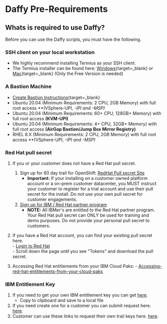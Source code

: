 # Daffy Pre-Requirements

## Whats is required to use Daffy?

Before you can use the Daffy scripts, you must have the following.

### SSH client on your local workstation
- We highly recommend installing Termius as your SSH client.
- The Termius installer can be found here:  [Windows](https://termius.com/windows){target=_blank} or [Mac](https://termius.com/mac-os){target=_blank}  (Only the Free Version is needed)

### A Bastion Machine
- [Create Bastion Instructions](../../Supporting-Software/Bastion/){target=_blank}
- Ubuntu 20.04 (Minimum Requirements: 2   CPU, 2GB    Memory) with full root access  **(VSphere-UPI, *-IPI and *-MSP)**
- Ubuntu 20.04 (Minimum Requirements: 60+ CPU, 128GB+ Memory) with full root access  **(KVM-UPI)**
- Ubuntu 20.04 (Minimum Requirements: 4+  CPU, 32GB+  Memory) with full root access  **(AirGap Bastion/Jump Box Mirror Registry)**
- RHEL 8.X     (Minimum Requirements: 2   CPU, 2GB    Memory) with full root access  **(VSphere-UPI, *-IPI and *-MSP)**

### Red Hat pull secret
1. If you or your customer does not have a Red Hat pull secret.
    1. Sign up for 60 day trail for OpenShift: [RedHat Pull secret Site](https://sso.redhat.com/auth/realms/redhat-external/protocol/openid-connect/auth?client_id=rh-product-eval&redirect_uri=https%3A%2F%2Fwww.redhat.com%2Fwapps%2Feval%2Findex.html%3Fevaluation_id%3D1053&state=65bea41f-d86c-4132-8f2d-7e04fcb04fb1&response_mode=fragment&response_type=code&scope=openid&nonce=f02607dc-794c-4249-8318-40892596b6a4)  
          - **Important:** If your installing on a customer owned platform account or a on-prem customer datacenter, you MUST instruct your customer to register for a trial account and use their pull secret for the install. Do not use your own pull secret for customer engagements.
    2.  ​​​​[Sign up for IBM / Red Hat partner program](https://ibm.seismic.com/app?ContentId=f8d25c6e-5a6e-4db4-b542-dad3e5d902f5#/doccenter/5477419a-9474-4c51-94af-b442e9169fab/doc/%252Fdd98c5a3df-6b7c-1d77-6f07-d12e63954c78%252FdfOTRiYmU4NTQtNWY4NC03Y2QyLWZjYWUtOGIxYmFmZjkyZThk%252CPT0%253D%252CUXVpY2sgcmVmZXJlbmNlIGd1aWRl%252Flf22b694b3-80e0-4332-92ba-4a8183a59396/grid/)
          - **NOTE:** All IBMer's are entitled to the Red Hat partner program. Your Red Hat pull secret can ONLY be used for training and demo purposes. Do not provide your personal pull secret to customers.

  2. If you have a Red Hat account, you can find your existing pull secret here.  
          -  [Login to Red Hat](https://sso.redhat.com/auth/realms/redhat-external/protocol/openid-connect/auth?client_id=cloud-services&redirect_uri=https%3A%2F%2Fconsole.redhat.com%2Fopenshift%2Fdownloads&state=fce85c1f-4592-437e-a1fa-247f3e6e42a3&response_mode=fragment&response_type=code&scope=openid&nonce=962036d3-ef65-4c80-81cb-e608ba9b122b)  
          - Scroll down the page until you see "Tokens" and download the pull secret.

  3. Accessing Red Hat entitlements from your IBM Cloud Paks:
          - [Accessing-red-hat-entitlements-from-your-cloud-paks](https://www.ibm.com/docs/en/cloud-paks/1.0?topic=iocpc-accessing-red-hat-entitlements-from-your-cloud-paks)

### IBM Entitlement Key

1. If you need to get your own IBM entitlement key you can get [ here](https://myibm.ibm.com/products-services/containerlibrary).
     - Copy to clipboard and save to a local file
2. If you need create one for a customer you can submit request here. [here](https://ibm.seismic.com/app#/doccenter/5477419a-9474-4c51-94af-b442e9169fab/doc/%252Fdd98c5a3df-6b7c-1d77-6f07-d12e63954c78%252FdfOTRiYmU4NTQtNWY4NC03Y2QyLWZjYWUtOGIxYmFmZjkyZThk%252CPT0%253D%252CU2VsbGVyIGVuYWJsZW1lbnQ%253D%252Flfd6999bf8-4782-460e-980c-a37faf7b2b69//?mode=view&searchId=76d7b1d4-65bc-4d7d-98f9-fedbcd7fade9).
3. Customer can use these links to request their own trail keys here. [here](https://ibm.github.io/daffy/More/FAQ/IBM-Entitlement-Keys/).
